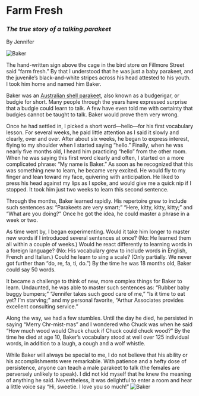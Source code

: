 # Farm Fresh

### _The true story of a talking parakeet_

By Jennifer

![Baker]( https://heritage-happenings.github.io/Blog/2025/07/30/040919-Baker.jpg )

The hand-written sign above the cage in the bird store on Fillmore Street said “farm fresh.” By that I understood that he was just a baby parakeet, and the juvenile’s black-and-white stripes across his head attested to his youth. I took him home and named him Baker.

Baker was an [Australian shell parakeet]( https://en.wikipedia.org/wiki/Budgerigar ), also known as a budgerigar, or budgie for short. Many people through the years have expressed surprise that a budgie could learn to talk. A few have even told me with certainty that budgies cannot be taught to talk. Baker would prove them very wrong.

Once he had settled in, I picked a short word—hello—for his first vocabulary lesson. For several weeks, he paid little attention as I said it slowly and clearly, over and over. After about six weeks, he began to express interest, flying to my shoulder when I started saying “hello.” Finally, when he was nearly five months old, I heard him practicing “hello” from the other room. When he was saying this first word clearly and often, I started on a more complicated phrase: “My name is Baker.” As soon as he recognized that this was something new to learn, he became very excited. He would fly to my finger and lean toward my face, quivering with anticipation. He liked to press his head against my lips as I spoke, and would give me a quick nip if I stopped. It took him just two weeks to learn this second sentence.

Through the months, Baker learned rapidly. His repertoire grew to include such sentences as: “Parakeets are very smart;” “Here, kitty, kitty, kitty;” and “What are you doing?” Once he got the idea, he could master a phrase in a week or two.

As time went by, I began experimenting. Would it take him longer to master new words if I introduced several sentences at once? (No: He learned them all within a couple of weeks.) Would he react differently to learning words in a foreign language? (No: His vocabulary grew to include words in English, French and Italian.) Could he learn to sing a scale? (Only partially. We never got further than “do, re, fa, ti, do.”) By the time he was 18 months old, Baker could say 50 words.

It became a challenge to think of new, more complex things for Baker to learn. Undaunted, he was able to master such sentences as: “Rubber baby buggy bumpers;” “Jennifer takes such good care of me,” “Is it time to eat yet? I’m starving;” and my personal favorite, “Arthur Associates provides excellent consulting service.”

Along the way, we had a few stumbles. Until the day he died, he persisted in saying “Merry Chr-mist-mas” and I wondered who Chuck was when he said “How much wood would Chuck chuck if Chuck could chuck wood?” By the time he died at age 10, Baker’s vocabulary stood at well over 125 individual words, in addition to a laugh, a cough and a wolf whistle.

While Baker will always be special to me, I do not believe that his ability or his accomplishments were remarkable. With patience and a hefty dose of persistence, anyone can teach a male parakeet to talk (the females are perversely unlikely to speak). I did not kid myself that he knew the meaning of anything he said. Nevertheless, it was delightful to enter a room and hear a little voice say “Hi, sweetie. I love you so much!”
![Baker]( https://heritage-happenings.github.io/Blog/2025/07/30/060305-Baker-04.jpg )
